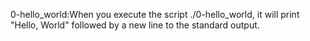 0-hello_world:When you execute the script ./0-hello_world, it will print "Hello, World" followed by a new line to the standard output.
